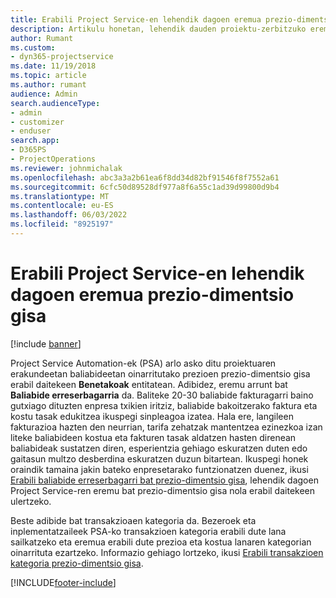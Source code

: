 ```yaml
---
title: Erabili Project Service-en lehendik dagoen eremua prezio-dimentsio gisa
description: Artikulu honetan, lehendik dauden proiektu-zerbitzuko eremuak prezio-dimentsio gisa erabiltzeari buruzko informazioa ematen da.
author: Rumant
ms.custom:
- dyn365-projectservice
ms.date: 11/19/2018
ms.topic: article
ms.author: rumant
audience: Admin
search.audienceType:
- admin
- customizer
- enduser
search.app:
- D365PS
- ProjectOperations
ms.reviewer: johnmichalak
ms.openlocfilehash: abc3a3a2b61ea6f8dd34d82bf91546f8f7552a61
ms.sourcegitcommit: 6cfc50d89528df977a8f6a55c1ad39d99800d9b4
ms.translationtype: MT
ms.contentlocale: eu-ES
ms.lasthandoff: 06/03/2022
ms.locfileid: "8925197"
---
```

# <a name="use-an-existing-field-in-project-service-as-a-pricing-dimension"></a>Erabili Project Service-en lehendik dagoen eremua prezio-dimentsio gisa

[!include [banner](../includes/psa-now-project-operations.md)]

Project Service Automation-ek (PSA) arlo asko ditu proiektuaren erakundeetan baliabideetan oinarritutako prezioen prezio-dimentsio gisa erabil daitekeen **Benetakoak** entitatean. Adibidez, eremu arrunt bat **Baliabide erreserbagarria** da. Baliteke 20-30 baliabide fakturagarri baino gutxiago dituzten enpresa txikien iritziz, baliabide bakoitzerako faktura eta kostu tasak edukitzea ikuspegi sinpleagoa izatea. Hala ere, langileen fakturazioa hazten den neurrian, tarifa zehatzak mantentzea ezinezkoa izan liteke baliabideen kostua eta fakturen tasak aldatzen hasten direnean baliabideak sustatzen diren, esperientzia gehiago eskuratzen duten edo gaitasun multzo desberdina eskuratzen duzun bitartean. Ikuspegi honek oraindik tamaina jakin bateko enpresetarako funtzionatzen duenez, ikusi [Erabili baliabide erreserbagarri bat prezio-dimentsio gisa](bookable-resource-pricing-dimension.md), lehendik dagoen Project Service-ren eremu bat prezio-dimentsio gisa nola erabil daitekeen ulertzeko.

Beste adibide bat transakzioaen kategoria da. Bezeroek eta inplementatzaileek PSA-ko transakzioen kategoria erabili dute lana sailkatzeko eta eremua erabili dute prezioa eta kostua lanaren kategorian oinarrituta ezartzeko. Informazio gehiago lortzeko, ikusi [Erabili transakzioen kategoria prezio-dimentsio gisa](transaction-category-pricing-dimension.md).


[!INCLUDE[footer-include](../includes/footer-banner.md)]
